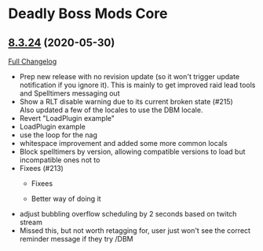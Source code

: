 # Deadly Boss Mods Core

## [8.3.24](https://github.com/DeadlyBossMods/DeadlyBossMods/tree/8.3.24) (2020-05-30)
[Full Changelog](https://github.com/DeadlyBossMods/DeadlyBossMods/compare/8.3.23...8.3.24)

- Prep new release with no revision update (so it won't trigger update notification if you ignore it). This is mainly to get improved raid lead tools and Spelltimers messaging out  
- Show a RLT disable warning due to its current broken state (#215)  
    Also updated a few of the locales to use the DBM locale.  
- Revert "LoadPlugin example"  
- LoadPlugin example  
- use the loop for the nag  
- whitespace improvement and added some more common locals  
- Block spelltimers by version, allowing compatible versions to load but incompatible ones not to  
- Fixees (#213)  
    * Fixees  
    * Better way of doing it  
- adjust bubbling overflow scheduling by 2 seconds based on twitch stream  
- Missed this, but not worth retagging for, user just won't see the correct reminder message if they try /DBM  
